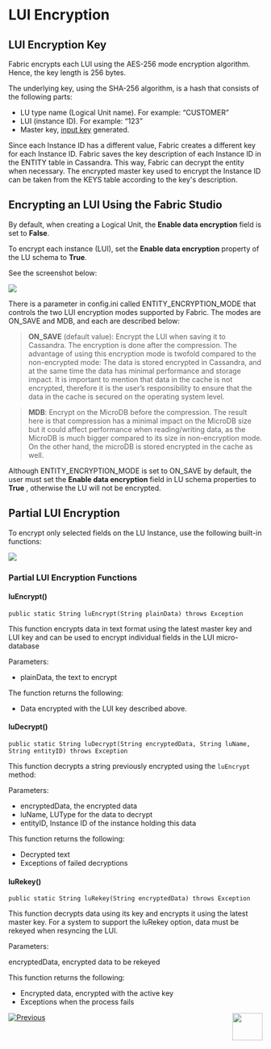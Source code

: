 # LUI Encryption

## LUI Encryption Key
Fabric encrypts each LUI using the AES-256 mode encryption algorithm. Hence, the key length is 256 bytes. 

The underlying key, using the SHA-256 algorithm, is a hash that consists of the following parts:

- LU type name (Logical Unit name). For example: “CUSTOMER”
- LUI (instance ID). For example: “123”
- Master key, [input key](/articles/26_fabric_security/02_fabric_entities_design.md#fabric-master-key) generated. 

Since each Instance ID has a different value, Fabric creates a different key for each Instance ID. Fabric saves the key description of each Instance ID in the ENTITY table in Cassandra. This way, Fabric can decrypt the entity when necessary.
The encrypted master key used to encrypt the Instance ID can be taken from the KEYS table according to the key's description.

## Encrypting an LUI Using the Fabric Studio

By default, when creating a Logical Unit, the **Enable data encryption** field is set to **False**.

To encrypt each instance (LUI), set the **Enable data encryption** property of the LU schema to **True**. 

See the screenshot below:

<img src="/articles/26_fabric_security/images/03_fabric_LUencryption_studio.png">

There is a parameter in config.ini called ENTITY_ENCRYPTION_MODE that controls the two LUI encryption modes supported by Fabric. The modes are ON_SAVE and MDB, and each are described below:

> **ON_SAVE** (default value): Encrypt the LUI when saving it to Cassandra. 
The encryption is done after the compression. The advantage of using this encryption mode is twofold compared to the non-encrypted mode: 
The data is stored encrypted in Cassandra, and at the same time the data has minimal performance and storage impact. 
It is important to mention that data in the cache is not encrypted, therefore it is the user’s responsibility to ensure that the data 
in the cache is secured on the operating system level.

> **MDB**: Encrypt on the MicroDB before the compression. The result here is that compression has a minimal impact on the MicroDB size
but it could affect performance when reading/writing data, as the MicroDB is much bigger compared to its size in non-encryption mode. On the other hand,
the microDB is stored encrypted in the cache as well.

Although ENTITY_ENCRYPTION_MODE is set to ON_SAVE by default, the user must set the **Enable data encryption** field 
in LU schema properties to **True** , otherwise the LU will not be encrypted.

## Partial LUI Encryption

To encrypt only selected fields on the LU Instance, use the following built-in functions:

<img src="/articles/26_fabric_security/images/04_fabric_LUencryption_LUEncrypt.PNG">


### Partial LUI Encryption Functions

#### **luEncrypt()**

```public static String luEncrypt(String plainData) throws Exception```

This function encrypts data in text format using the latest master key and LUI key and can be used to encrypt individual fields in the LUI micro-database

Parameters:

- plainData, the text to encrypt


The function returns the following:

- Data encrypted with the LUI key described above.


#### **luDecrypt()**

```public static String luDecrypt(String encryptedData, String luName, String entityID) throws Exception```

This function decrypts a string previously encrypted using the ```luEncrypt``` method:

Parameters:

- encryptedData, the encrypted data
- luName, LUType for the data to decrypt
- entityID, Instance ID of the instance holding this data

This function returns the following:

- Decrypted text
- Exceptions of failed decryptions 



#### **luRekey()** 

```public static String luRekey(String encryptedData) throws Exception```

This function decrypts data using its key and encrypts it using the latest master key. For a system to support the luRekey option, data must be rekeyed when resyncing the LUI.

Parameters:

encryptedData, encrypted data to be rekeyed


This function returns the following:

- Encrypted data, encrypted with the active key
- Exceptions when the process fails



[![Previous](/articles/images/Previous.png)](/articles/26_fabric_security/02_fabric_entities_design.md)[<img align="right" width="60" height="54" src="/articles/images/Next.png">](/articles/26_fabric_security/04_fabric_interfaces_security.md)
